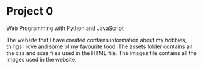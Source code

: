 # Project 0

Web Programming with Python and JavaScript

The website that I have created contains information about my hobbies, things I love and some of my favourite food.
The assets folder contains all the css and scss files used in the HTML file. The images file contains all the images used in the website.